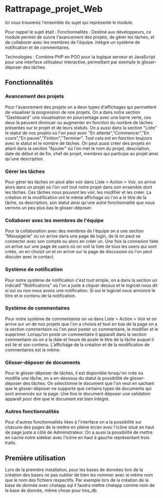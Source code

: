 # Rattrapage_projet_Web

Ici vous trouverez l'ensemble du sujet qui représente le module.

Pour rappel le sujet était : Fonctionnalités : Destiné aux développeurs, ce module permet de suivre l'avancement des projets, de gérer les tâches, et de collaborer avec les membres de l'équipe. Intègre un système de notification et de commentaires.

Technologies : Combine PHP en POO pour la logique serveur et JavaScript pour une interface utilisateur interactive, permettant par exemple le glisser-déposer des tâches.

## Fonctionnalités

### Avancement des projets 

Pour l'avancement des projets on a deux types d'affichages qui permettent de visualiser la progression de nos projets. On a dans notre section "Dashboard" une visualisation en pourcentage avec une barre verte, ces deux là peuvent diminuer ou augmenter en fonction du nombre de tâches présentes sur le projet et de leurs statuts. On a aussi dans la section "Liste" le statut de nos projets où l'on peut avoir "En attente","Commencer","En cours","En pause","Finition","Terminer". Tout cela est en fonction toujours avec le statut et le nombre de tâches. On peut aussi créer des projets en allant dans la seciton "Ajouter" où l'on met le nom du projet, description, date de début et de fin, chef de projet, membres qui participe au projet ainsi qu'une description.

### Gérer les tâches

Pour gérer les tâches on peut aller voir dans Liste > Action > Voir, on arrive alors dans un projet où l'on voit tout notre projet dans son ensemble dont les tâches. Ces tâches nous pouvont les voir, les modifier et les créer. La création et la modification ont le même affichage où l'on a le titre de la tâche, sa description, son statut ainsi qu'une autre fonctionnalité que nous verrons un peu plus bas le glisser-déposer.

### Collaborer avec les membres de l'équipe

Pour la collaboration avec des membres de l'équipe on a une section "Messagerie" où on arrive dans une page de login, de là on peut se connecter avec son compte ou alors en créer un. Une fois la connexion faite on arrive sur une page de users où on voit la liste de tous les users qui sont créés, on en choisit un et on arrive sur la page de discussion où l'on peut discuter avec le contact.

### Système de notification

Pour notre système de notification c'est tout simple, on a dans la section un indicatif "Notifications" où l'on a juste à cliquer dessus et le logiciel nous dit si oui ou non nous avons une notification. Si oui le logiciel nous annonce le titre et le contenu de la notification.

### Système de commentaires

Pour notre système de commentaires on va dans Liste > Action > Voir et on arrive sur un de nos projets que l'on a choisis et tout en bas de la page on a la section commentaire où l'on peut poster un commentaire, le modifier et le supprimer. Lorsqu'on poste un commentaire il apparaît dans la section commentaire où on a la date et heure de poste le titre de la tâche auquel il est lié et son contenu. L'affichage de la création et de la modification de commentaires est la même.

### Glisser-déposer de documents

Pour le glisser-déposer de tâches, il est disponible lorsqu'on crée ou modifie une tâche, on a en-dessous du statut la possibilité de glisser-déposer des tâches. On sélectionne le document que l'on veut en sachant que le glisser-déposer ne supporte que certains types de documents qui sont annoncés sur la page. Une fois le document déposer une validation apparaît pour dire que le document est bien intégré. 

### Autres fonctionnalités 

Pour d'autres fonctionnalités liées à l'interface on a la possibilité sur chacune des pages de la mettre en pleine écran avec l'icône situé en haut de page juste à côté de Administrateur. On a aussi la possibilité de mettre en cache notre sidebar avec l'icône en haut à gauche représentant trois traits.

## Première utilisation

Lors de la première installation, pour les bases de données lors de la création des bases ne pas oublier de bien les nommer avec le même nom que le nom des fichiers respectifs. Par exemple lors de la création de la base de donnée avec chatapp.sql il faudra mettre chatapp comme nom de la base de donnée, même chose pour tms_db.
